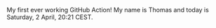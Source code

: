 My first ever working GitHub Action!
My name is Thomas and today is Saturday, 2 April, 20:21 CEST. 
